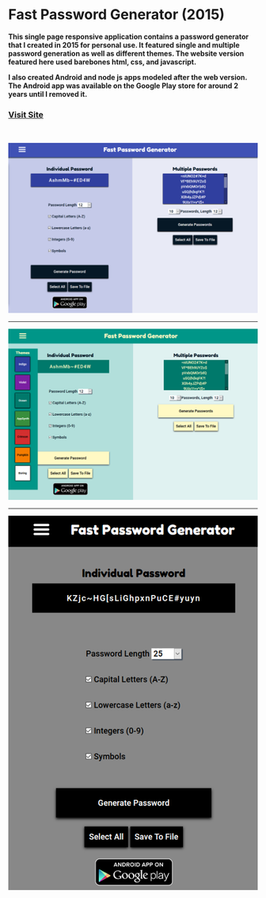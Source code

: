 # Fast Password Generator (2015)
**This single page responsive application contains a password generator that I created in 2015 for personal use. It featured single and multiple password generation as well as different themes. The website version featured here used barebones html, css, and javascript.** 

**I also created Android and node js apps modeled after the web version. The Android app was available on the Google Play store for around 2 years until I removed it.**

### [Visit Site](https://censortrip.github.io/password-website/)

</br>

<p align="center"><img src="images/screenshot1.PNG" max-width="600px"></p>

---

<p align="center"><img src="images/sreenshot2.PNG" max-width="600px"></p>

---

<p align="center"><img src="images/screenshot3.PNG" max-height="600px"></p>
